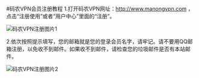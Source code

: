 #码农VPN会员注册教程
1.打开码农VPN网址：http://www.manongvpn.com ，点击“注册使用”或者“用户中心”里面的“注册”。

![码农VPN注册图片1](https://raw.githubusercontent.com/manongvpn/manongvpn/master/wiki/images/registerstep1.png "码农VPN注册图片1")

2.依次按照提示填写，您的邮箱就是您的登录会员名字，请牢记。请不要用QQ邮箱注册，以免收不到邮件。如果收不到邮件，请检查您的垃圾邮件是否有本站邮件。

![码农VPN注册图片2](https://raw.githubusercontent.com/manongvpn/manongvpn/master/wiki/images/registerstep2.png "码农VPN注册图片2")
